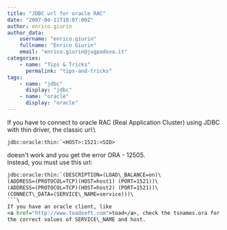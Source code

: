 ```yaml
---
title: "JDBC url for oracle RAC"
date: "2007-04-11T18:07:00Z"
author: enrico.giurin
author_data:
    username: "enrico.giurin"
    fullname: "Enrico Giurin"
    email: "enrico.giurin@jugpadova.it"
categories:
    - name: "Tips & Tricks"
      permalink: "tips-and-tricks"
tags:
    - name: "jdbc"
      display: "jdbc"
    - name: "oracle"
      display: "oracle"
---
```


If you have to connect to oracle RAC (Real Application Cluster) using
JDBC with thin driver, the classic url:\
```xml\
jdbc:oracle:thin:`<HOST>:1521:<SID>
```
doesn't work and you get the error ORA - 12505.<br>
Instead, you must use this url:
```xml
jdbc:oracle:thin:`(DESCRIPTION=(LOAD\_BALANCE=on)\
(ADDRESS=(PROTOCOL=TCP)(HOST=host1) (PORT=1521))\
(ADDRESS=(PROTOCOL=TCP)(HOST=host2) (PORT=1521))\
(CONNECT\_DATA=(SERVICE\_NAME=service)))\
```\
If you have an oracle client, like
<a href="http://www.toadsoft.com">toad</a>, check the tsnames.ora for
the correct values of SERVICE\_NAME and host.

